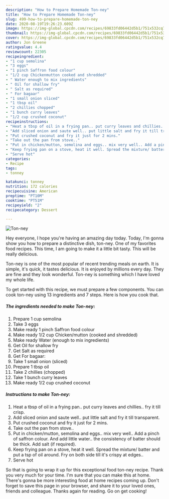 ```yaml
---
description: "How to Prepare Homemade Ton-ney"
title: "How to Prepare Homemade Ton-ney"
slug: 499-how-to-prepare-homemade-ton-ney
date: 2020-08-19T19:26:23.609Z
image: https://img-global.cpcdn.com/recipes/69833fd06442d5b1/751x532cq70/ton-ney-recipe-main-photo.jpg
thumbnail: https://img-global.cpcdn.com/recipes/69833fd06442d5b1/751x532cq70/ton-ney-recipe-main-photo.jpg
cover: https://img-global.cpcdn.com/recipes/69833fd06442d5b1/751x532cq70/ton-ney-recipe-main-photo.jpg
author: Jon Greene
ratingvalue: 4.4
reviewcount: 22305
recipeingredient:
- "1 cup semolina"
- "3 eggs"
- "1 pinch Saffron food colour"
- "1/2 cup Chickenmutton cooked and shredded"
- " Water enough to mix ingredients"
- " Oil for shallow fry"
- " Salt as required"
- " For bagaar"
- "1 small onion sliced"
- "1 tbsp oil"
- "2 chillies chopped"
- "1 bunch curry leaves"
- "1/2 cup crushed coconut"
recipeinstructions:
- "Heat a tbsp of oil in a frying pan.. put curry leaves and chillies.. fry it till crisp."
- "Add sliced onion and saute well.. put little salt and fry it till transparent."
- "Put crushed coconut and fry it just for 2 mins."
- "Take out the pan from stove.."
- "Put in chicken/mutton, semolina and eggs.. mix very well.. Add a pinch of saffron colour. And add little water.. the consistency of batter should be thick. Add salt (if required)."
- "Keep frying pan on a stove, heat it well. Spread the mixture/ batter and put a tsp of oil around. Fry on both side till it&#39;s crispy at edges.."
- "Serve hot"
categories:
- Recipe
tags:
- tonney

katakunci: tonney 
nutrition: 172 calories
recipecuisine: American
preptime: "PT10M"
cooktime: "PT51M"
recipeyield: "2"
recipecategory: Dessert

---
```



![Ton-ney](https://img-global.cpcdn.com/recipes/69833fd06442d5b1/751x532cq70/ton-ney-recipe-main-photo.jpg)

Hey everyone, I hope you're having an amazing day today. Today, I'm gonna show you how to prepare a distinctive dish, ton-ney. One of my favorites food recipes. This time, I am going to make it a little bit tasty. This will be really delicious.



Ton-ney is one of the most popular of recent trending meals on earth. It is simple, it's quick, it tastes delicious. It is enjoyed by millions every day. They are fine and they look wonderful. Ton-ney is something which I have loved my whole life.


To get started with this recipe, we must prepare a few components. You can cook ton-ney using 13 ingredients and 7 steps. Here is how you cook that.

<!--inarticleads1-->

##### The ingredients needed to make Ton-ney:

1. Prepare 1 cup semolina
1. Take 3 eggs
1. Make ready 1 pinch Saffron food colour
1. Make ready 1/2 cup Chicken/mutton (cooked and shredded)
1. Make ready  Water (enough to mix ingredients)
1. Get  Oil for shallow fry
1. Get  Salt as required
1. Get  For bagaar:
1. Take 1 small onion (sliced)
1. Prepare 1 tbsp oil
1. Take 2 chillies (chopped)
1. Take 1 bunch curry leaves
1. Make ready 1/2 cup crushed coconut




<!--inarticleads2-->

##### Instructions to make Ton-ney:

1. Heat a tbsp of oil in a frying pan.. put curry leaves and chillies.. fry it till crisp.
1. Add sliced onion and saute well.. put little salt and fry it till transparent.
1. Put crushed coconut and fry it just for 2 mins.
1. Take out the pan from stove..
1. Put in chicken/mutton, semolina and eggs.. mix very well.. Add a pinch of saffron colour. And add little water.. the consistency of batter should be thick. Add salt (if required).
1. Keep frying pan on a stove, heat it well. Spread the mixture/ batter and put a tsp of oil around. Fry on both side till it&#39;s crispy at edges..
1. Serve hot




So that is going to wrap it up for this exceptional food ton-ney recipe. Thank you very much for your time. I'm sure that you can make this at home. There's gonna be more interesting food at home recipes coming up. Don't forget to save this page in your browser, and share it to your loved ones, friends and colleague. Thanks again for reading. Go on get cooking!
